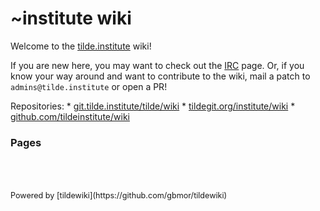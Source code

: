 # ~institute wiki

Welcome to the [tilde.institute](https://tilde.institute) wiki!

If you are new here, you may want to check out the [IRC](/w/irc) page. Or, if you know your way around and want to contribute to the wiki, mail a patch to `admins@tilde.institute` or open a PR!

Repositories:
	* [git.tilde.institute/tilde/wiki](https://git.tilde.institute/tilde/wiki)
	* [tildegit.org/institute/wiki](https://tildegit.org/institute/wiki)
	* [github.com/tildeinstitute/wiki](https://github.com/tildeinstitute/wiki)

### Pages

<!--pagelist-->
<br />
<br />
<br />
<span style="font-size: 0.9em">Powered by [tildewiki](https://github.com/gbmor/tildewiki)</span>
